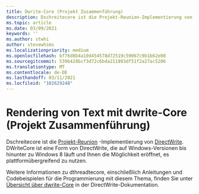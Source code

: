 ```yaml
---
title: Dwrite-Core (Projekt Zusammenführung)
description: Dschreitecore ist die Projekt-Reunion-Implementierung von DirectWrite.
ms.topic: article
ms.date: 03/09/2021
keywords: ''
ms.author: stwhi
author: stevewhims
ms.localizationpriority: medium
ms.openlocfilehash: bf76d8b4a10d454578d72519c59067c9b1b62e08
ms.sourcegitcommit: 539b428bcf3d72c6bda211893df51f2a27ac5206
ms.translationtype: MT
ms.contentlocale: de-DE
ms.lasthandoff: 03/11/2021
ms.locfileid: "102629248"
---
```

# <a name="render-text-with-dwritecore-project-reunion"></a>Rendering von Text mit dwrite-Core (Projekt Zusammenführung)

Dschreitecore ist die [Projekt-Reunion](index.md) -Implementierung von [DirectWrite](/windows/win32/directwrite/direct-write-portal). DWriteCore ist eine Form von DirectWrite, die auf Windows-Versionen bis hinunter zu Windows 8 läuft und Ihnen die Möglichkeit eröffnet, es plattformübergreifend zu nutzen.

Weitere Informationen zu dthreadtecore, einschließlich Anleitungen und Codebeispielen für die Programmierung mit diesem Thema, finden Sie unter [Übersicht über dwrite-Core](/windows/win32/directwrite/dwritecore-overview) in der DirectWrite-Dokumentation.

